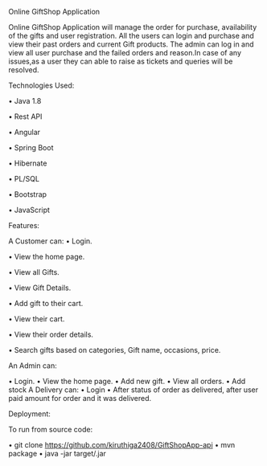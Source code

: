 Online GiftShop  Application


Online GiftShop Application will manage the order for purchase, availability of the gifts and user registration. All the users can login and purchase and view their past orders and current Gift products. The admin can log in and view all user purchase and the failed orders and reason.In case of any issues,as a user they can able to raise as tickets and queries will be resolved.

Technologies Used:

• Java 1.8 

• Rest API

• Angular

• Spring Boot

• Hibernate 

• PL/SQL

• Bootstrap

• JavaScript



Features:

A Customer can: 
• Login. 

• View the home page.

• View all Gifts.

• View Gift  Details.

• Add gift  to their cart.

• View their cart.

• View their order details.

• Search gifts based on categories, Gift name, occasions, price.


An Admin can:

• Login. • View the home page. • Add new gift. • View all orders. • Add stock A Delivery can: • Login • After status of order as delivered, after user paid amount for order and it was delivered.


Deployment:


To run from source code:

• git clone https://github.com/kiruthiga2408/GiftShopApp-api • mvn package • java -jar target/.jar


